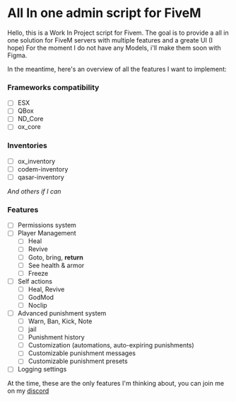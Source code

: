 # All In one admin script for FiveM
Hello, this is a Work In Project script for Fivem.
The goal is to provide a all in one solution for FiveM servers with multiple features and a greate UI (I hope)
For the moment I do not have any Models, i'll make them soon with Figma.

In the meantime, here's an overview of all the features I want to implement:

### Frameworks compatibility
- [ ] ESX
- [ ] QBox
- [ ] ND_Core
- [ ] ox_core

### Inventories
- [ ] ox_inventory
- [ ] codem-inventory
- [ ] qasar-inventory

*And others if I can*

### Features
- [ ] Permissions system
- [ ] Player Management
  - [ ] Heal
  - [ ] Revive
  - [ ] Goto, bring, **return**
  - [ ] See health & armor
  - [ ] Freeze
- [ ] Self actions
  - [ ] Heal, Revive
  - [ ] GodMod
  - [ ] Noclip
- [ ] Advanced punishment system
  - [ ] Warn, Ban, Kick, Note
  - [ ] jail
  - [ ] Punishment history
  - [ ] Customization (automations, auto-expiring punishments)
  - [ ] Customizable punishment messages
  - [ ] Customizable punishment presets
- [ ] Logging settings

At the time, these are the only features I'm thinking about, you can join me on my [discord](https://discord.gg/6pR4jDhTcb)

